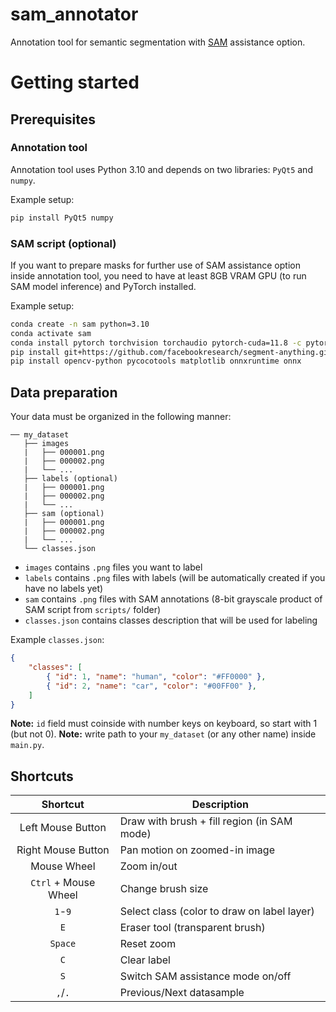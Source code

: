 # sam_annotator

Annotation tool for semantic segmentation with [SAM](https://github.com/facebookresearch/segment-anything) assistance option.

# Getting started
## Prerequisites
### Annotation tool
Annotation tool uses Python 3.10 and depends on two libraries: `PyQt5` and `numpy`.

Example setup:
```bash
pip install PyQt5 numpy
```
### SAM script (optional)
If you want to prepare masks for further use of SAM assistance option inside annotation tool, you need to have at least 8GB VRAM GPU (to run SAM model inference) and PyTorch installed.

Example setup:
```bash
conda create -n sam python=3.10
conda activate sam
conda install pytorch torchvision torchaudio pytorch-cuda=11.8 -c pytorch -c nvidia
pip install git+https://github.com/facebookresearch/segment-anything.git
pip install opencv-python pycocotools matplotlib onnxruntime onnx
```

## Data preparation
Your data must be organized in the following manner:
```
── my_dataset
   ├── images
   |   ├── 000001.png
   |   ├── 000002.png
   |   └── ...
   ├── labels (optional)
   |   ├── 000001.png
   |   ├── 000002.png
   |   └── ...
   ├── sam (optional)
   |   ├── 000001.png
   |   ├── 000002.png
   |   └── ...
   └── classes.json
```
- `images` contains `.png` files you want to label
- `labels` contains `.png` files with labels (will be automatically created if you have no labels yet)
- `sam` contains `.png` files with SAM annotations (8-bit grayscale product of SAM script from `scripts/` folder)
- `classes.json` contains classes description that will be used for labeling

Example `classes.json`:
```json
{
    "classes": [
        { "id": 1, "name": "human", "color": "#FF0000" },
        { "id": 2, "name": "car", "color": "#00FF00" },
    ]
}
```
**Note:** `id` field must coinside with number keys on keyboard, so start with 1 (but not 0).
**Note:** write path to your `my_dataset` (or any other name) inside `main.py`.

## Shortcuts

|                Shortcut               | Description                                          |
| :------------------------------------:| ---------------------------------------------------- |
|           Left Mouse Button           | Draw with brush + fill region (in SAM mode)          |
|           Right Mouse Button          | Pan motion on zoomed-in image                        |
|              Mouse Wheel              | Zoom in/out                                          |
|          `Ctrl` + Mouse Wheel         | Change brush size                                    |
|                `1`-`9`                | Select class (color to draw on label layer)          |
|                  `E`                  | Eraser tool (transparent brush)                      |
|                `Space`                | Reset zoom                                           |
|                  `C`                  | Clear label                                          |
|                  `S`                  | Switch SAM assistance mode on/off                    |
|               `,`/`.`                 | Previous/Next datasample                             |
